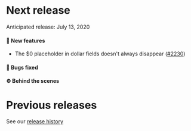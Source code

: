 # Next release

Anticipated release: July 13, 2020

#### 🚀 New features

- The \$0 placeholder in dollar fields doesn't always disappear ([#2230])

#### 🐛 Bugs fixed

#### ⚙️ Behind the scenes

# Previous releases

See our [release history](https://github.com/18F/cms-hitech-apd/releases)

[#2230]: https://github.com/18F/cms-hitech-apd/issues/2230
